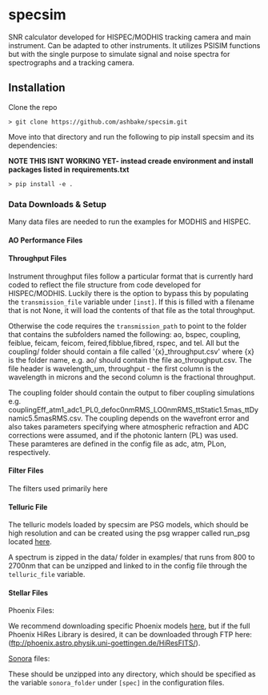 # specsim
SNR calculator developed for HISPEC/MODHIS tracking camera and main instrument. Can be adapted to other instruments. It utilizes PSISIM functions but with the single purpose to simulate signal and noise spectra for spectrographs and a tracking camera.

## Installation
Clone the repo
```
> git clone https://github.com/ashbake/specsim.git
```
Move into that directory and run the following to pip install specsim and its dependencies:

**NOTE THIS ISNT WORKING YET- instead creade environment and install packages listed in requirements.txt**

```
> pip install -e .
```

### Data Downloads & Setup
Many data files are needed to run the examples for MODHIS and HISPEC. 

#### AO Performance Files

#### Throughput Files
Instrument throughput files follow a particular format that is currently hard coded to reflect the file structure from code developed for HISPEC/MODHIS. Luckily there is the option to bypass this by populating the `transmission_file` variable under `[inst]`. If this is filled with a filename that is not None, it will load the contents of that file as the total throughput.

Otherwise the code requires the `transmission_path` to point to the folder that contains the subfolders named the following: ao, bspec, coupling, feiblue, feicam, feicom, feired,fibblue,fibred, rspec, and tel. All but the coupling/ folder should contain a file called '{x}_throughput.csv' where {x} is the folder name, e.g. ao/ should contain the file ao_throughput.csv. The file header is wavelength_um, throughput - the first column is the wavelength in microns and the second column is the fractional throughput.

The coupling folder should contain the output to fiber coupling simulations e.g. couplingEff_atm1_adc1_PL0_defoc0nmRMS_LO0nmRMS_ttStatic1.5mas_ttDynamic5.5masRMS.csv. The coupling depends on the wavefront error and also takes parameters specifying where atmospheric refraction and ADC corrections were assumed, and if the photonic lantern (PL) was used. These paramteres are defined in the config file as adc, atm, PLon, respectively.

#### Filter Files
The filters used primarily here 

#### Telluric File
The telluric models loaded by specsim are PSG models, which should be high resolution and can be created using the psg wrapper called run_psg located [here](https://github.com/ashbake/run_psg). 

A spectrum is zipped in the data/ folder in examples/ that runs from 800 to 2700nm that can be unzipped and linked to in the config file through the ```telluric_file``` variable.

#### Stellar Files

Phoenix Files: 

We recommend downloading specific Phoenix models [here](http://phoenix.astro.physik.uni-goettingen.de/?page_id=15), but if the full Phoenix HiRes Library is desired, it can be downloaded through FTP here: (ftp://phoenix.astro.physik.uni-goettingen.de/HiResFITS/).


[Sonora](https://zenodo.org/record/1309035#.XbtLtpNKhMA) files: 

These should be unzipped into any directory, which should be specified as the variable ```sonora_folder``` under ```[spec]``` in the configuration files. 
